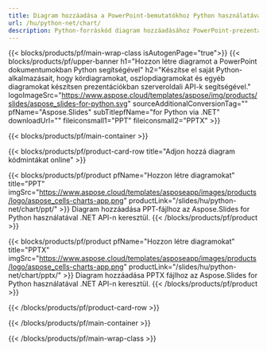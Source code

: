 ```yaml
---
title: Diagram hozzáadása a PowerPoint-bemutatókhoz Python használatával
url: /hu/python-net/chart/
description: Python-forráskód diagram hozzáadásához PowerPoint-prezentációkhoz
---
```


{{< blocks/products/pf/main-wrap-class isAutogenPage="true">}}
{{< blocks/products/pf/upper-banner h1="Hozzon létre diagramot a PowerPoint dokumentumokban Python segítségével" h2="Készítse el saját Python-alkalmazásait, hogy kördiagramokat, oszlopdiagramokat és egyéb diagramokat készítsen prezentációkban szerveroldali API-k segítségével." logoImageSrc="https://www.aspose.cloud/templates/aspose/img/products/slides/aspose_slides-for-python.svg" sourceAdditionalConversionTag="" pfName="Aspose.Slides" subTitlepfName="for Python via .NET" downloadUrl="" fileiconsmall1="PPT" fileiconsmall2="PPTX" >}}

{{< blocks/products/pf/main-container >}}

{{< blocks/products/pf/product-card-row title="Adjon hozzá diagram kódmintákat online" >}}

{{< blocks/products/pf/product pfName="Hozzon létre diagramokat" title="PPT" imgSrc="https://www.aspose.cloud/templates/asposeapp/images/products/logo/aspose_cells-charts-app.png" productLink="/slides/hu/python-net/chart/ppt/" >}}
Diagram hozzáadása PPT-fájlhoz az Aspose.Slides for Python használatával .NET API-n keresztül.
{{< /blocks/products/pf/product >}}

{{< blocks/products/pf/product pfName="Hozzon létre diagramokat" title="PPTX" imgSrc="https://www.aspose.cloud/templates/asposeapp/images/products/logo/aspose_cells-charts-app.png" productLink="/slides/hu/python-net/chart/pptx/" >}}
Diagram hozzáadása PPTX fájlhoz az Aspose.Slides for Python használatával .NET API-n keresztül.
{{< /blocks/products/pf/product >}}



{{< /blocks/products/pf/product-card-row >}}

{{< /blocks/products/pf/main-container >}}
    
{{< /blocks/products/pf/main-wrap-class >}}